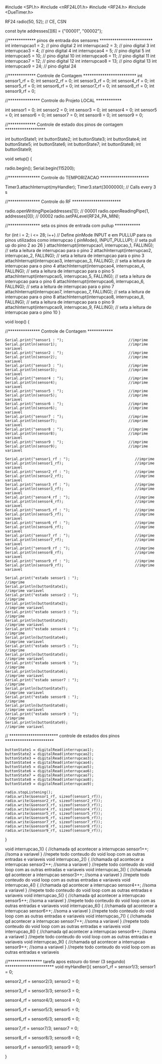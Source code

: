 #include <SPI.h>
#include <nRF24L01.h>
#include <RF24.h>
#include <DueTimer.h>

RF24 radio(50, 52); // CE, CSN

const byte addresses[][6] = {"00001", "00002"};

//*************  pinos de entrada dos sensores  *************************
  int interrupcao1 = 2;                                     // pino digital 2
  int interrupcao2 = 3;                                     // pino digital 3
  int interrupcao3 = 4;                                     // pino digital 4
  int interrupcao4 = 5;                                     // pino digital 5
  int interrupcao5 = 10;                                     // pino digital 10
  int interrupcao6 = 11;                                     // pino digital 11
  int interrupcao7 = 12;                                     // pino digital 12
  int interrupcao8 = 13;                                     // pino digital 13
  int interrupcao9 = 24;                                    // pino digital 24
   
//*************  Controle de Contagem  *************************
   int sensor1_rf = 0;
   int sensor2_rf = 0;
   int sensor3_rf = 0;
   int sensor4_rf = 0;
   int sensor5_rf = 0;
   int sensor6_rf = 0;
   int sensor7_rf = 0;
   int sensor8_rf = 0;
   int sensor9_rf = 0;
   

//*************** Controle do Projeto LOCAL ************

   int sensor1 = 0;
   int sensor2 = 0;
   int sensor3 = 0;
   int sensor4 = 0;
   int sensor5 = 0;
   int sensor6 = 0;
   int sensor7 = 0;
   int sensor8 = 0;
   int sensor9 = 0;
 
   //*************  Controle de estado dos pinos de contagem  *******************
   
int buttonState1;
int buttonState2;
int buttonState3;
int buttonState4;
int buttonState5;
int buttonState6;
int buttonState7;
int buttonState8;
int buttonState9;

void setup() {
  
  radio.begin();
  Serial.begin(115200);
  
  //*************** Controle do TEMPORIZACAO ***********************
  
  Timer3.attachInterrupt(myHandler);
  Timer3.start(3000000); // Calls every 3 s
 
  //*************** Controle do RF ***********************
  
  radio.openWritingPipe(addresses[1]); // 00001
  radio.openReadingPipe(1, addresses[0]); // 00002
  radio.setPALevel(RF24_PA_MIN);

  
  //*************** seta os pinos de entrada com pullup ************

for (int i = 2; i <= 28; i++)                          // Define pinMode INPUT e em PULLUP para os pinos utilizados como interrupcao
  {
    pinMode(i, INPUT_PULLUP);                            // seta pull up do pino 2 ao 26
  }
  attachInterrupt(interrupcao1, interrupcao_1, FALLING);    // seta a leitura de interrupcao para o pino 2
  attachInterrupt(interrupcao2, interrupcao_2, FALLING);    // seta a leitura de interrupcao para o pino 3
  attachInterrupt(interrupcao3, interrupcao_3, FALLING);    // seta a leitura de interrupcao para o pino 4
  attachInterrupt(interrupcao4, interrupcao_4, FALLING);    // seta a leitura de interrupcao para o pino 5
  attachInterrupt(interrupcao5, interrupcao_5, FALLING);    // seta a leitura de interrupcao para o pino 6
  attachInterrupt(interrupcao6, interrupcao_6, FALLING);    // seta a leitura de interrupcao para o pino 7
  attachInterrupt(interrupcao7, interrupcao_7, FALLING);    // seta a leitura de interrupcao para o pino 8
  attachInterrupt(interrupcao8, interrupcao_8, FALLING);    // seta a leitura de interrupcao para o pino 9
  attachInterrupt(interrupcao9, interrupcao_9, FALLING);    // seta a leitura de interrupcao para o pino 10
}

void loop() {
      
   //*************** Controle de Contagem ************

    Serial.print("sensor1 : ");                              //imprime
    Serial.println(sensor1);                                 //imprime variavel
    Serial.print("sensor2 : ");                              //imprime
    Serial.println(sensor2);                                 //imprime variavel
    Serial.print("sensor3 : ");                              //imprime
    Serial.println(sensor3);                                 //imprime variavel
    Serial.print("sensor4 : ");                              //imprime
    Serial.println(sensor4);                                 //imprime variavel
    Serial.print("sensor5 : ");                              //imprime
    Serial.println(sensor5);                                 //imprime variavel
    Serial.print("sensor6 : ");                              //imprime
    Serial.println(sensor6);                                 //imprime variavel
    Serial.print("sensor7 : ");                              //imprime
    Serial.println(sensor7);                                 //imprime variavel
    Serial.print("sensor8 : ");                              //imprime
    Serial.println(sensor8);                                 //imprime variavel
    Serial.print("sensor9 : ");                              //imprime
    Serial.println(sensor9);                                 //imprime variavel

    Serial.print("sensor1_rf : ");                              //imprime
    Serial.println(sensor1_rf);                                 //imprime variavel
    Serial.print("sensor2_rf : ");                              //imprime
    Serial.println(sensor2_rf);                                 //imprime variavel
    Serial.print("sensor3_rf : ");                              //imprime
    Serial.println(sensor3_rf);                                 //imprime variavel
    Serial.print("sensor4_rf : ");                              //imprime
    Serial.println(sensor4_rf);                                 //imprime variavel
    Serial.print("sensor5_rf : ");                              //imprime
    Serial.println(sensor5_rf);                                 //imprime variavel
    Serial.print("sensor6_rf : ");                              //imprime
    Serial.println(sensor6_rf);                                 //imprime variavel
    Serial.print("sensor7_rf : ");                              //imprime
    Serial.println(sensor7_rf);                                 //imprime variavel
    Serial.print("sensor8_rf : ");                              //imprime
    Serial.println(sensor8_rf);                                 //imprime variavel
    Serial.print("sensor9_rf : ");                              //imprime
    Serial.println(sensor9_rf);                                 //imprime variavel
        
    Serial.print("estado sensor1 : ");                              //imprime
    Serial.println(buttonState1);                                 //imprime variavel
    Serial.print("estado sensor2 : ");                              //imprime
    Serial.println(buttonState2);                                 //imprime variavel
    Serial.print("estado sensor3 : ");                              //imprime
    Serial.println(buttonState3);                                 //imprime variavel
    Serial.print("estado sensor4 : ");                              //imprime
    Serial.println(buttonState4);                                 //imprime variavel
    Serial.print("estado sensor5 : ");                              //imprime
    Serial.println(buttonState5);                                 //imprime variavel
    Serial.print("estado sensor6 : ");                              //imprime
    Serial.println(buttonState6);                                 //imprime variavel
    Serial.print("estado sensor7 : ");                              //imprime
    Serial.println(buttonState7);                                 //imprime variavel
    Serial.print("estado sensor8 : ");                              //imprime
    Serial.println(buttonState8);                                 //imprime variavel
    Serial.print("estado sensor9 : ");                              //imprime
    Serial.println(buttonState9);                                 //imprime variavel
    
  
  // ***********************    controle de estados dos pinos   ***********************

    buttonState1 = digitalRead(interrupcao1);
    buttonState2 = digitalRead(interrupcao2);
    buttonState3 = digitalRead(interrupcao3);
    buttonState4 = digitalRead(interrupcao4);
    buttonState5 = digitalRead(interrupcao5);
    buttonState6 = digitalRead(interrupcao6);
    buttonState7 = digitalRead(interrupcao7);
    buttonState8 = digitalRead(interrupcao8);
    buttonState9 = digitalRead(interrupcao9);
    
    radio.stopListening();
    radio.write(&sensor1_rf, sizeof(sensor1_rf));
    radio.write(&sensor2_rf, sizeof(sensor2_rf));
    radio.write(&sensor3_rf, sizeof(sensor3_rf));
    radio.write(&sensor4_rf, sizeof(sensor4_rf));
    radio.write(&sensor5_rf, sizeof(sensor5_rf));
    radio.write(&sensor6_rf, sizeof(sensor6_rf));
    radio.write(&sensor7_rf, sizeof(sensor7_rf));
    radio.write(&sensor8_rf, sizeof(sensor8_rf));
    radio.write(&sensor9_rf, sizeof(sensor9_rf));
}

void interrupcao_1() {                                    //chamada qd acontecer a interrupcao
  sensor1++;                                              //soma a variavel
}                                                          //repete todo conteudo do void loop com as outras entradas e variaveis
void interrupcao_2() {                                    //chamada qd acontecer a interrupcao
  sensor2++;                                              //soma a variavel
}                                                          //repete todo conteudo do void loop com as outras entradas e variaveis
void interrupcao_3() {                                    //chamada qd acontecer a interrupcao
  sensor3++;                                              //soma a variavel
}                                                          //repete todo conteudo do void loop com as outras entradas e variaveis
void interrupcao_4() {                                    //chamada qd acontecer a interrupcao
  sensor4++;                                              //soma a variavel
}                                                          //repete todo conteudo do void loop com as outras entradas e variaveis
void interrupcao_5() {                                    //chamada qd acontecer a interrupcao
  sensor5++;                                              //soma a variavel
}                                                          //repete todo conteudo do void loop com as outras entradas e variaveis
void interrupcao_6() {                                    //chamada qd acontecer a interrupcao
  sensor6++;                                              //soma a variavel
}                                                          //repete todo conteudo do void loop com as outras entradas e variaveis
void interrupcao_7() {                                    //chamada qd acontecer a interrupcao
  sensor7++;                                              //soma a variavel
}                                                          //repete todo conteudo do void loop com as outras entradas e variaveis
void interrupcao_8() {                                    //chamada qd acontecer a interrupcao
  sensor8++;                                              //soma a variavel
}                                                          //repete todo conteudo do void loop com as outras entradas e variaveis
void interrupcao_9() {                                    //chamada qd acontecer a interrupcao
  sensor9++;                                              //soma a variavel
}                                                          //repete todo conteudo do void loop com as outras entradas e variaveis

 //**************** tarefa apos estouro do timer (3 segundo)  ***********************
void myHandler(){
 sensor1_rf = sensor1/3;
 sensor1 = 0;
 
 sensor2_rf = sensor2/3;
 sensor2 = 0;
 
 sensor3_rf = sensor3/3;
 sensor3 = 0;
 
 sensor4_rf = sensor4/3;
 sensor4 = 0;
 
 sensor5_rf = sensor5/3;
 sensor5 = 0;
 
 sensor6_rf = sensor6/3;
 sensor6 = 0;
 
 sensor7_rf = sensor7/3;
 sensor7 = 0;
 
 sensor8_rf = sensor8/3;
 sensor8 = 0;
 
 sensor9_rf = sensor9/3;
 sensor9 = 0;
  
}
